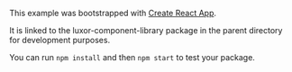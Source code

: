 This example was bootstrapped with [Create React App](https://github.com/facebook/create-react-app).

It is linked to the luxor-component-library package in the parent directory for development purposes.

You can run `npm install` and then `npm start` to test your package.
